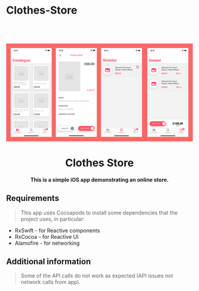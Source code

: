 # Clothes-Store
<h1 align="center">
  <br>
  <a><img src=app-mock-ups.png width="1050"><a>
  <br>
  <br>
  Clothes Store
  <br>
</h1>

<h4 align="center">This is a simple iOS app demonstrating an online store.</h4>

## Requirements

> This app uses Cocoapods to install some dependencies that the project uses, in particular:

* RxSwift - for Reactive components
* RxCocoa - for Reactive UI
* Alamofire - for networking

## Additional information

> Some of the API calls do not work as expected (API issues not network calls from app).
